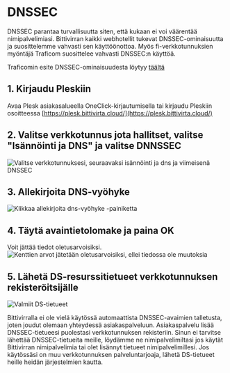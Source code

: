 # DNSSEC
DNSSEC parantaa turvallisuutta siten, että kukaan ei voi väärentää nimipalvelimiasi. Bittivirran kaikki webhotellit tukevat DNSSEC-ominaisuutta ja suosittelemme vahvasti sen käyttöönottoa. Myös fi-verkkotunnuksien myöntäjä Traficom suosittelee vahvasti DNSSEC:n käyttöä.

Traficomin esite DNSSEC-ominaisuudesta löytyy [täältä](https://www.traficom.fi/sites/default/files/media/file/DNSSec_uusi.pdf)

## 1. Kirjaudu Pleskiin​
Avaa Plesk asiakasalueella OneClick-kirjautumisella tai kirjaudu Pleskiin osoitteessa [https://plesk.bittivirta.cloud/](https://plesk.bittivirta.cloud/)

## 2. Valitse verkkotunnus jota hallitset, valitse "Isännöinti ja DNS" ja valitse DNNSSEC​
![Valitse verkkotunnuksesi, seuraavaksi isännöinti ja dns ja viimeisenä DNSSEC](https://docs.bittivirta.fi/assets/docs/img/fi/web/dnssec/go-to-dnssec.webp)

## 3. Allekirjoita DNS-vyöhyke​
![Klikkaa allekirjoita dns-vyöhyke -painiketta](https://docs.bittivirta.fi/assets/docs/img/fi/web/dnssec/sign.webp)

## 4. Täytä avaintietolomake ja paina OK​
Voit jättää tiedot oletusarvoisiksi.
![Kenttien arvot jätetään oletusarvoisiksi, ellei tiedossa ole muutoksia](https://docs.bittivirta.fi/assets/docs/img/fi/web/dnssec/form.webp)

## 5. Lähetä DS-resurssitietueet verkkotunnuksen rekisteröitsijälle​
![Valmiit DS-tietueet](https://docs.bittivirta.fi/assets/docs/img/fi/web/dnssec/done.webp)

Bittivirralla ei ole vielä käytössä automaattista DNSSEC-avaimien talletusta, joten joudut olemaan yhteydessä asiakaspalveluun. Asiakaspalvelu lisää DNSSEC-tietueesi puolestasi verkkotunnuksen rekisteriin. Sinun ei tarvitse lähettää DNSSEC-tietueita meille, löydämme ne nimipalvelimiltasi jos käytät Bittivirran nimipalvelimia tai olet lisännyt tietueet nimipalvelimillesi. Jos käytössäsi on muu verkkotunnuksen palveluntarjoaja, lähetä DS-tietueet heille heidän järjestelmien kautta.